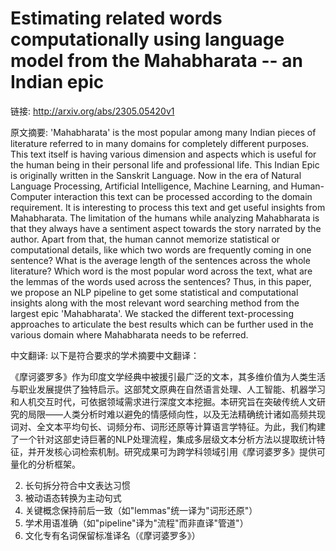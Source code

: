 # Estimating related words computationally using language model from the Mahabharata -- an Indian epic

链接: http://arxiv.org/abs/2305.05420v1

原文摘要:
'Mahabharata' is the most popular among many Indian pieces of literature
referred to in many domains for completely different purposes. This text itself
is having various dimension and aspects which is useful for the human being in
their personal life and professional life. This Indian Epic is originally
written in the Sanskrit Language. Now in the era of Natural Language
Processing, Artificial Intelligence, Machine Learning, and Human-Computer
interaction this text can be processed according to the domain requirement. It
is interesting to process this text and get useful insights from Mahabharata.
The limitation of the humans while analyzing Mahabharata is that they always
have a sentiment aspect towards the story narrated by the author. Apart from
that, the human cannot memorize statistical or computational details, like
which two words are frequently coming in one sentence? What is the average
length of the sentences across the whole literature? Which word is the most
popular word across the text, what are the lemmas of the words used across the
sentences? Thus, in this paper, we propose an NLP pipeline to get some
statistical and computational insights along with the most relevant word
searching method from the largest epic 'Mahabharata'. We stacked the different
text-processing approaches to articulate the best results which can be further
used in the various domain where Mahabharata needs to be referred.

中文翻译:
以下是符合要求的学术摘要中文翻译：

《摩诃婆罗多》作为印度文学经典中被援引最广泛的文本，其多维价值为人类生活与职业发展提供了独特启示。这部梵文原典在自然语言处理、人工智能、机器学习和人机交互时代，可依据领域需求进行深度文本挖掘。本研究旨在突破传统人文研究的局限——人类分析时难以避免的情感倾向性，以及无法精确统计诸如高频共现词对、全文本平均句长、词频分布、词形还原等计算语言学特征。为此，我们构建了一个针对这部史诗巨著的NLP处理流程，集成多层级文本分析方法以提取统计特征，并开发核心词检索机制。研究成果可为跨学科领域引用《摩诃婆罗多》提供可量化的分析框架。


2. 长句拆分符合中文表达习惯
3. 被动语态转换为主动句式
4. 关键概念保持前后一致（如"lemmas"统一译为"词形还原"）
5. 学术用语准确（如"pipeline"译为"流程"而非直译"管道"）
6. 文化专有名词保留标准译名（《摩诃婆罗多》）
